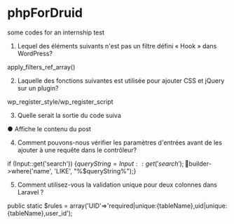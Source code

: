 # phpForDruid
some codes for an internship test


1. Lequel des éléments suivants n'est pas un filtre défini « Hook » dans WordPress?

apply_filters_ref_array()


2. Laquelle des fonctions suivantes est utilisée pour ajouter CSS et jQuery sur un
plugin?

wp_register_style/wp_register_script


3. Quelle serait la sortie du code suiva

● Affiche le contenu du post


4. Comment pouvons-nous vérifier les paramètres d'entrées avant de les ajouter à une
requête dans le contrôleur?

if (Input::get('search')) {$queryString =
Input::get('search');􀀀$builder->where('name', 'LIKE', "%$queryString%");} 



5. Comment utilisez-vous la validation unique pour deux colonnes dans Laravel ?

public static $rules = array('UID'=>'required|unique:{tableName},uid|unique:{tableName},user_id');
